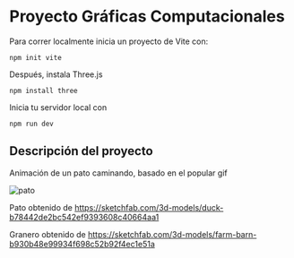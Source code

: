# Proyecto Gráficas Computacionales

Para correr localmente inicia un proyecto de Vite con:

`npm init vite`

Después, instala Three.js

`npm install three`

Inicia tu servidor local con

`npm run dev`


## Descripción del proyecto

Animación de un pato caminando, basado en el popular gif 

![pato](https://c.tenor.com/A-dUfi3bkMoAAAAi/pato-juan.gif)

Pato obtenido de 
https://sketchfab.com/3d-models/duck-b78442de2bc542ef9393608c40664aa1

Granero obtenido de 
https://sketchfab.com/3d-models/farm-barn-b930b48e99934f698c52b92f4ec1e51a
